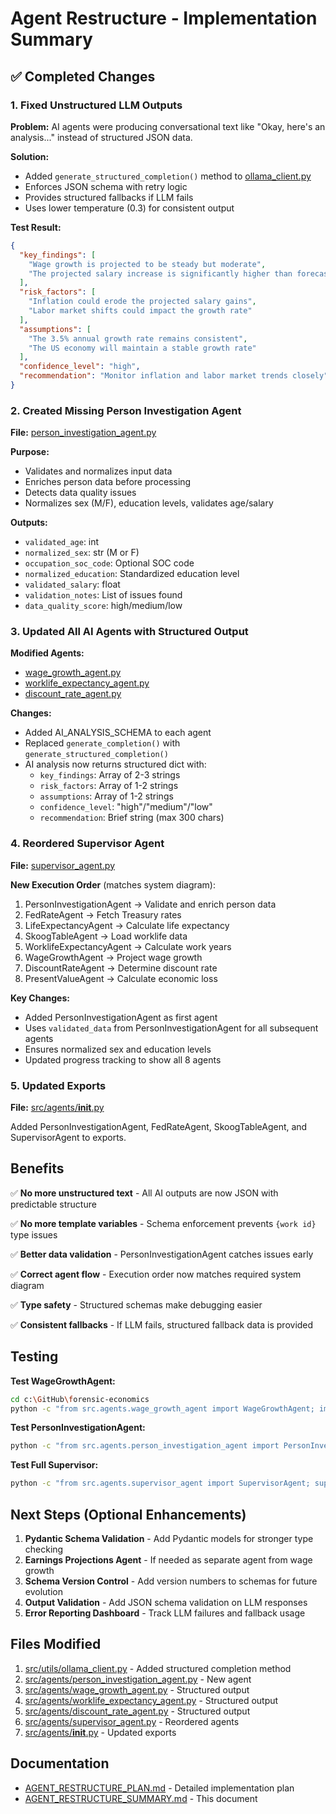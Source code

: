 # Agent Restructure - Implementation Summary

## ✅ Completed Changes

### 1. Fixed Unstructured LLM Outputs

**Problem:** AI agents were producing conversational text like "Okay, here's an analysis..." instead of structured JSON data.

**Solution:**
- Added `generate_structured_completion()` method to [ollama_client.py](src/utils/ollama_client.py)
- Enforces JSON schema with retry logic
- Provides structured fallbacks if LLM fails
- Uses lower temperature (0.3) for consistent output

**Test Result:**
```json
{
  "key_findings": [
    "Wage growth is projected to be steady but moderate",
    "The projected salary increase is significantly higher than forecast"
  ],
  "risk_factors": [
    "Inflation could erode the projected salary gains",
    "Labor market shifts could impact the growth rate"
  ],
  "assumptions": [
    "The 3.5% annual growth rate remains consistent",
    "The US economy will maintain a stable growth rate"
  ],
  "confidence_level": "high",
  "recommendation": "Monitor inflation and labor market trends closely"
}
```

### 2. Created Missing Person Investigation Agent

**File:** [person_investigation_agent.py](src/agents/person_investigation_agent.py)

**Purpose:**
- Validates and normalizes input data
- Enriches person data before processing
- Detects data quality issues
- Normalizes sex (M/F), education levels, validates age/salary

**Outputs:**
- `validated_age`: int
- `normalized_sex`: str (M or F)
- `occupation_soc_code`: Optional SOC code
- `normalized_education`: Standardized education level
- `validated_salary`: float
- `validation_notes`: List of issues found
- `data_quality_score`: high/medium/low

### 3. Updated All AI Agents with Structured Output

**Modified Agents:**
- [wage_growth_agent.py](src/agents/wage_growth_agent.py:18-54)
- [worklife_expectancy_agent.py](src/agents/worklife_expectancy_agent.py:18-55)
- [discount_rate_agent.py](src/agents/discount_rate_agent.py:18-55)

**Changes:**
- Added AI_ANALYSIS_SCHEMA to each agent
- Replaced `generate_completion()` with `generate_structured_completion()`
- AI analysis now returns structured dict with:
  - `key_findings`: Array of 2-3 strings
  - `risk_factors`: Array of 1-2 strings
  - `assumptions`: Array of 1-2 strings
  - `confidence_level`: "high"/"medium"/"low"
  - `recommendation`: Brief string (max 300 chars)

### 4. Reordered Supervisor Agent

**File:** [supervisor_agent.py](src/agents/supervisor_agent.py)

**New Execution Order** (matches system diagram):
1. PersonInvestigationAgent → Validate and enrich person data
2. FedRateAgent → Fetch Treasury rates
3. LifeExpectancyAgent → Calculate life expectancy
4. SkoogTableAgent → Load worklife data
5. WorklifeExpectancyAgent → Calculate work years
6. WageGrowthAgent → Project wage growth
7. DiscountRateAgent → Determine discount rate
8. PresentValueAgent → Calculate economic loss

**Key Changes:**
- Added PersonInvestigationAgent as first agent
- Uses `validated_data` from PersonInvestigationAgent for all subsequent agents
- Ensures normalized sex and education levels
- Updated progress tracking to show all 8 agents

### 5. Updated Exports

**File:** [src/agents/__init__.py](src/agents/__init__.py)

Added PersonInvestigationAgent, FedRateAgent, SkoogTableAgent, and SupervisorAgent to exports.

## Benefits

✅ **No more unstructured text** - All AI outputs are now JSON with predictable structure

✅ **No more template variables** - Schema enforcement prevents `{work id}` type issues

✅ **Better data validation** - PersonInvestigationAgent catches issues early

✅ **Correct agent flow** - Execution order now matches required system diagram

✅ **Type safety** - Structured schemas make debugging easier

✅ **Consistent fallbacks** - If LLM fails, structured fallback data is provided

## Testing

**Test WageGrowthAgent:**
```bash
cd c:\GitHub\forensic-economics
python -c "from src.agents.wage_growth_agent import WageGrowthAgent; import json; agent = WageGrowthAgent(); result = agent.run({'occupation': 'Nurse', 'salary': 75000, 'education': 'bachelors', 'location': 'US'}); print(json.dumps(result['outputs']['ai_analysis'], indent=2))"
```

**Test PersonInvestigationAgent:**
```bash
python -c "from src.agents.person_investigation_agent import PersonInvestigationAgent; import json; agent = PersonInvestigationAgent(); result = agent.run({'victim_age': 35, 'victim_sex': 'male', 'occupation': 'Software Engineer', 'education': 'bachelors', 'salary': 85000}); print(json.dumps(result['outputs'], indent=2))"
```

**Test Full Supervisor:**
```bash
python -c "from src.agents.supervisor_agent import SupervisorAgent; supervisor = SupervisorAgent(); result = supervisor.run({'victim_age': 35, 'victim_sex': 'male', 'occupation': 'Nurse', 'education': 'bachelors', 'location': 'US', 'salary': 75000}); print('Success!' if result['outputs']['success'] else 'Failed')"
```

## Next Steps (Optional Enhancements)

1. **Pydantic Schema Validation** - Add Pydantic models for stronger type checking
2. **Earnings Projections Agent** - If needed as separate agent from wage growth
3. **Schema Version Control** - Add version numbers to schemas for future evolution
4. **Output Validation** - Add JSON schema validation on LLM responses
5. **Error Reporting Dashboard** - Track LLM failures and fallback usage

## Files Modified

1. [src/utils/ollama_client.py](src/utils/ollama_client.py) - Added structured completion method
2. [src/agents/person_investigation_agent.py](src/agents/person_investigation_agent.py) - New agent
3. [src/agents/wage_growth_agent.py](src/agents/wage_growth_agent.py) - Structured output
4. [src/agents/worklife_expectancy_agent.py](src/agents/worklife_expectancy_agent.py) - Structured output
5. [src/agents/discount_rate_agent.py](src/agents/discount_rate_agent.py) - Structured output
6. [src/agents/supervisor_agent.py](src/agents/supervisor_agent.py) - Reordered agents
7. [src/agents/__init__.py](src/agents/__init__.py) - Updated exports

## Documentation

- [AGENT_RESTRUCTURE_PLAN.md](AGENT_RESTRUCTURE_PLAN.md) - Detailed implementation plan
- [AGENT_RESTRUCTURE_SUMMARY.md](AGENT_RESTRUCTURE_SUMMARY.md) - This document
